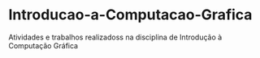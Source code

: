 # Introducao-a-Computacao-Grafica
Atividades e trabalhos realizadoss na disciplina de Introdução à Computação Gráfica
